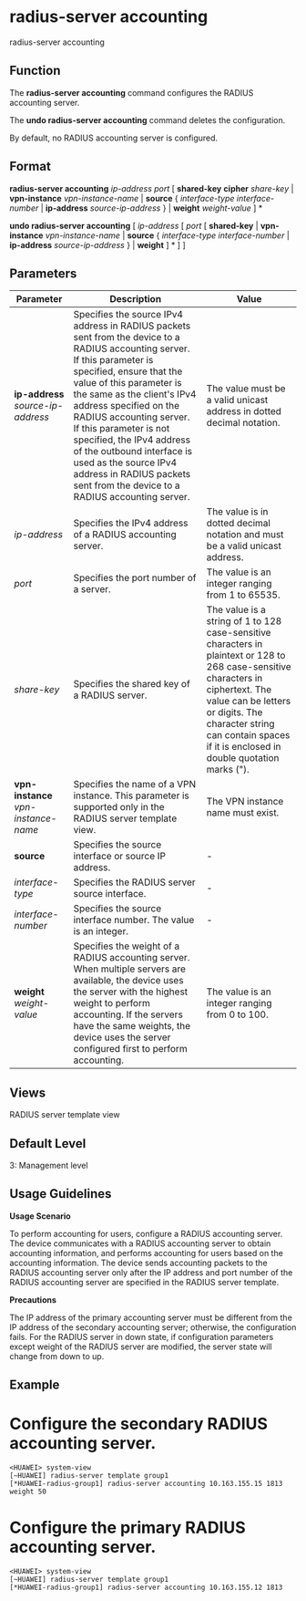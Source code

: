 radius-server accounting
========================

radius-server accounting

Function
--------

The **radius-server accounting** command configures the RADIUS accounting server.

The **undo radius-server accounting** command deletes the configuration.

By default, no RADIUS accounting server is configured.



Format
------

**radius-server accounting** *ip-address* *port* [ **shared-key** **cipher** *share-key* | **vpn-instance** *vpn-instance-name* | **source** { *interface-type* *interface-number* | **ip-address** *source-ip-address* } | **weight** *weight-value* ] \*

**undo radius-server accounting** [ *ip-address* [ *port* [ **shared-key** | **vpn-instance** *vpn-instance-name* | **source** { *interface-type* *interface-number* | **ip-address** *source-ip-address* } | **weight** ] \* ] ]



Parameters
----------

| Parameter | Description | Value |
| --- | --- | --- |
| **ip-address** *source-ip-address* | Specifies the source IPv4 address in RADIUS packets sent from the device to a RADIUS accounting server.  If this parameter is specified, ensure that the value of this parameter is the same as the client's IPv4 address specified on the RADIUS accounting server.  If this parameter is not specified, the IPv4 address of the outbound interface is used as the source IPv4 address in RADIUS packets sent from the device to a RADIUS accounting server. | The value must be a valid unicast address in dotted decimal notation. |
| *ip-address* | Specifies the IPv4 address of a RADIUS accounting server. | The value is in dotted decimal notation and must be a valid unicast address. |
| *port* | Specifies the port number of a server. | The value is an integer ranging from 1 to 65535. |
| *share-key* | Specifies the shared key of a RADIUS server. | The value is a string of 1 to 128 case-sensitive characters in plaintext or 128 to 268 case-sensitive characters in ciphertext. The value can be letters or digits. The character string can contain spaces if it is enclosed in double quotation marks ("). |
| **vpn-instance** *vpn-instance-name* | Specifies the name of a VPN instance. This parameter is supported only in the RADIUS server template view. | The VPN instance name must exist. |
| **source** | Specifies the source interface or source IP address. | - |
| *interface-type* | Specifies the RADIUS server source interface. | - |
| *interface-number* | Specifies the source interface number. The value is an integer. | - |
| **weight** *weight-value* | Specifies the weight of a RADIUS accounting server.  When multiple servers are available, the device uses the server with the highest weight to perform accounting. If the servers have the same weights, the device uses the server configured first to perform accounting. | The value is an integer ranging from 0 to 100. |




Views
-----

RADIUS server template view



Default Level
-------------

3: Management level



Usage Guidelines
----------------

**Usage Scenario**

To perform accounting for users, configure a RADIUS accounting server. The device communicates with a RADIUS accounting server to obtain accounting information, and performs accounting for users based on the accounting information. The device sends accounting packets to the RADIUS accounting server only after the IP address and port number of the RADIUS accounting server are specified in the RADIUS server template.

**Precautions**

The IP address of the primary accounting server must be different from the IP address of the secondary accounting server; otherwise, the configuration fails. For the RADIUS server in down state, if configuration parameters except weight of the RADIUS server are modified, the server state will change from down to up.



Example
-------

# Configure the secondary RADIUS accounting server.
```
<HUAWEI> system-view
[~HUAWEI] radius-server template group1
[*HUAWEI-radius-group1] radius-server accounting 10.163.155.15 1813 weight 50

```

# Configure the primary RADIUS accounting server.
```
<HUAWEI> system-view
[~HUAWEI] radius-server template group1
[*HUAWEI-radius-group1] radius-server accounting 10.163.155.12 1813

```